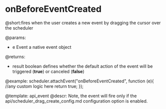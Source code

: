 onBeforeEventCreated
=============
@short:fires when the user creates a new event by dragging the cursor over the scheduler
	

@params:
- e		Event	a native event object

@returns: 
- result     boolean       defines whether the default action of the event will be triggered (<b>true</b>) or canceled (<b>false</b>)


@example:
scheduler.attachEvent("onBeforeEventCreated", function (e){
    //any custom logic here
	return true;
});

@template:	api_event
@descr:
Note, the event will fire only if the api/scheduler_drag_create_config.md configuration option is enabled.